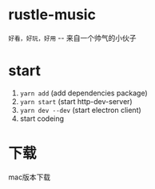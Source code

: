 # rustle-music
`好看，好玩，好用`  --  来自一个帅气的小伙子

# start
1. `yarn add` (add dependencies package)
2. `yarn start` (start http-dev-server)
3. `yarn dev --dev` (start electron client)
4. start codeing

# 下载
mac版本<a download='rustle' src='./packed/rustle-1.0.0.dmg'>下载</a>